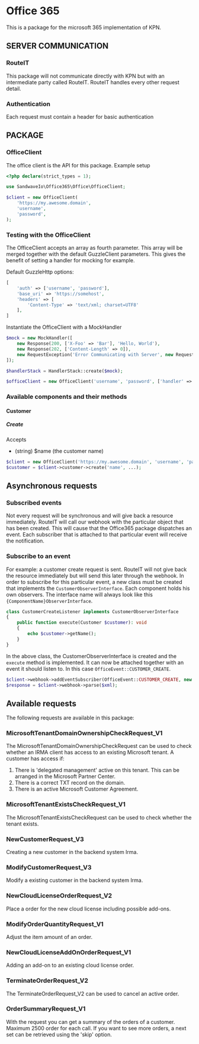 # Office 365

This is a package for the microsoft 365 implementation of KPN.

## SERVER COMMUNICATION

### RouteIT

This package will not communicate directly with KPN but with an intermediate party called RouteIT.
RouteIT handles every other request detail.

### Authentication

Each request must contain a header for basic authentication

## PACKAGE

### OfficeClient

The office client is the API for this package. Example setup

```php
<?php declare(strict_types = 1);

use SandwaveIo\Office365\Office\OfficeClient;

$client = new OfficeClient(
    'https://my.awesome.domain',
    'username',
    'password',
);

```

### Testing with the OfficeClient

The OfficeClient accepts an array as fourth parameter. This array will be merged together
with the default GuzzleClient parameters. This gives the benefit of setting a handler for mocking for example.

Default GuzzleHttp options:

```php
[
    'auth' => ['username', 'password'],
    'base_uri' => 'https://somehost',
    'headers' => [
        'Content-Type' => 'text/xml; charset=UTF8'
    ],
]
```

Instantiate the OfficeClient with a MockHandler

```php
$mock = new MockHandler([
    new Response(200, ['X-Foo' => 'Bar'], 'Hello, World'),
    new Response(202, ['Content-Length' => 0]),
    new RequestException('Error Communicating with Server', new Request('GET', 'test'))
]);

$handlerStack = HandlerStack::create($mock);

$officeClient = new OfficeClient('username', 'password', ['handler' => $handlerStack]);
```

### Available components and their methods

#### Customer

##### Create

Accepts
- (string)</span> $name (the customer name)

```php
$client = new OfficeClient('https://my.awesome.domain', 'username', 'password');
$customer = $client->customer->create('name', ...);
```

## Asynchronous requests

### Subscribed events

Not every request will be synchronous and will give back a resource immediately. RouteIT will call our webhook with the particular 
object that has been created. This will cause that the Office365 package dispatches an event. Each subscriber that is attached to 
that particular event will receive the notification.

### Subscribe to an event

For example: a customer create request is sent. RouteIT will not give back the resource immediately but will send this later
through the webhook. In order to subscribe for this particular event, a new class must be created that implements the `CustomerObserverInterface`.
Each component holds his own observers. The interface name will always look like this `{ComponentName}ObserverInterface`.

```php
class CustomerCreateListener implements CustomerObserverInterface
{
    public function execute(Customer $customer): void
    {
        echo $customer->getName();
    }
}
```

In the above class, the CustomerObserverInterface is created and the `execute` method is implemented.
It can now be attached together with an event it should listen to. In this case `OfficeEvent::CUSTOMER_CREATE`.

```php
$client->webhook->addEventSubscriber(OfficeEvent::CUSTOMER_CREATE, new CustomerCreateListener());
$response = $client->webhook->parse($xml);
```

## Available requests

The following requests are available in this package:

### MicrosoftTenantDomainOwnershipCheckRequest_V1

The MicrosoftTenantDomainOwnershipCheckRequest can be used to check whether an IRMA client has access to an existing Microsoft tenant. A customer has access if:

1) There is 'delegated management' active on this tenant. This can be arranged in the Microsoft Partner Center.
2) There is a correct TXT record on the domain.
3) There is an active Microsoft Customer Agreement.

### MicrosoftTenantExistsCheckRequest_V1

The MicrosoftTenantExistsCheckRequest can be used to check whether the tenant exists.

### NewCustomerRequest_V3

Creating a new customer in the backend system Irma.

### ModifyCustomerRequest_V3

Modify a existing customer in the backend system Irma.

### NewCloudLicenseOrderRequest_V2

Place a order for the new cloud license including possible add-ons.

### ModifyOrderQuantityRequest_V1

Adjust the item amount of an order.

### NewCloudLicenseAddOnOrderRequest_V1

Adding an add-on to an existing cloud license order.

### TerminateOrderRequest_V2

The TerminateOrderRequest_V2 can be used to cancel an active order.

### OrderSummaryRequest_V1

With the request you can get a summary of the orders of a customer. Maximum 2500 order for each call. If you want to see more orders, a next set can be retrieved using the 'skip' option.
